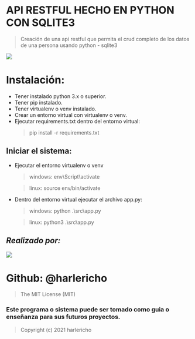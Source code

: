# API RESTFUL HECHO EN PYTHON CON SQLITE3
> Creación de una api restful que permita el crud completo de los datos de una persona usando python - sqlite3

![](https://media.charlesleifer.com/blog/photos/sqlite-and-python.png)



# Instalación:
- Tener instalado python 3.x o superior.
- Tener pip instalado.
- Tener virtualenv o venv instalado.
- Crear un entorno virtual con virtualenv o venv.
- Ejecutar requirements.txt dentro del entorno virtual:  
   > pip install -r requirements.txt

## Iniciar el sistema:
- Ejecutar el entorno virtualenv o venv
  > windows: env\Script\activate

  > linux: source env/bin/activate

- Dentro del entorno virtual ejecutar el archivo app.py:
   > windows: python .\src\app.py

   > linux: python3 .\src\app.py

## _Realizado por:_
![](https://avatars.githubusercontent.com/u/42042270?s=48&v=4)

# Github: @harlericho

> The MIT License (MIT)

### Este programa o sistema puede ser tomado como guia o enseñanza para sus futuros  proyectos.
> Copyright (c) 2021 harlericho